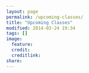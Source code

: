```yaml
---
layout: page
permalink: /upcoming-classes/
title: "Upcoming Classes"
modified: 2014-03-24 19:34
tags: []
image:
  feature: 
  credit: 
  creditlink: 
share: 
---
```

